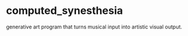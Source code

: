 # computed_synesthesia
generative art program that turns musical input into artistic visual output.
